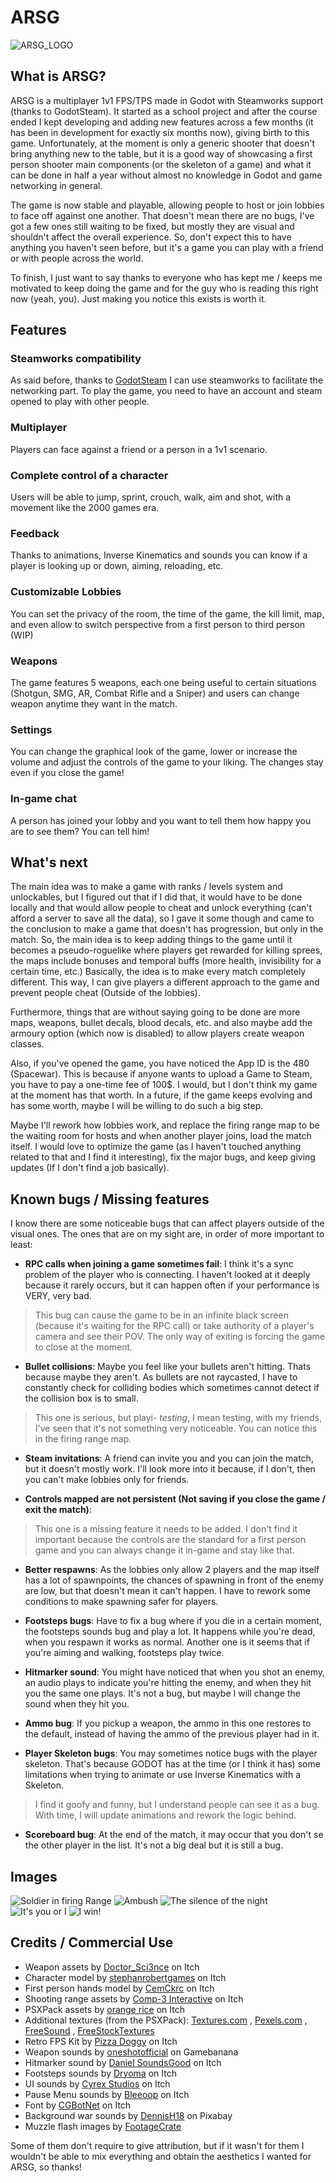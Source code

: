 # ARSG

![ARSG_LOGO](./arsg_logotitle.png)

## What is ARSG?
ARSG is a multiplayer 1v1 FPS/TPS made in Godot with Steamworks support (thanks to GodotSteam). It started as a school project and after the 
course ended I kept developing and adding new features across a few months (it has been in development for exactly six months now), giving birth to this game. Unfortunately, at the moment 
is only a generic shooter that doesn't bring anything new to the table, but it is a good way of showcasing a first person shooter 
main components (or the skeleton of a game) and what it can be done in half a year without almost no knowledge in Godot and game networking in general. 

The game is now stable and playable, allowing people to host or join lobbies to face off against one another. That doesn't mean there are no bugs, 
I've got a few ones still waiting to be fixed, but mostly they are visual and shouldn't affect the overall experience. So, don't expect this to have 
anything you haven't seen before, but it's a game you can play with a friend or with people across the world.

To finish, I just want to say thanks to everyone who has kept me / keeps me motivated to keep doing the game and for the guy who is reading this right now (yeah, you). Just making you notice this exists is worth it.

## Features

### Steamworks compatibility
As said before, thanks to [GodotSteam](https://godotsteam.com/) I can use steamworks to facilitate the networking part. To play the game, you need to have an account and steam opened to play with other people. 

### Multiplayer
Players can face against a friend or a person in a 1v1 scenario.

### Complete control of a character
Users will be able to jump, sprint, crouch, walk, aim and shot, with a movement like the 2000 games era.

### Feedback
Thanks to animations, Inverse Kinematics and sounds you can know if a player is looking up or down, aiming, reloading, etc.

### Customizable Lobbies
You can set the privacy of the room, the time of the game, the kill limit, map, and even allow to switch perspective from a first person to third person (WIP)

### Weapons
The game features 5 weapons, each one being useful to certain situations (Shotgun, SMG, AR, Combat Rifle and a Sniper) and users can change weapon anytime they want in the match.

### Settings
You can change the graphical look of the game, lower or increase the volume and adjust the controls of the game to your liking. The changes stay even if you close the game!

### In-game chat
A person has joined your lobby and you want to tell them how happy you are to see them? You can tell him!


## What's next
The main idea was to make a game with ranks / levels system and unlockables, but I figured out that if I did that, it would have to be done locally and that would allow people to
cheat and unlock everything (can't afford a server to save all the data), so I gave it some though and came to the conclusion to make a game that doesn't has progression, but only in the match.
So, the main idea is to keep adding things to the game until it becomes a pseudo-roguelike where players get rewarded for killing sprees, the maps include bonuses and temporal buffs 
(more health, invisibility for a certain time, etc.)
Basically, the idea is to make every match completely different. This way, I can give players a different approach to the game and prevent people cheat (Outside of the lobbies).

Furthermore, things that are without saying going to be done are more maps, weapons, bullet decals, blood decals, etc. and also maybe add the armoury option (which now is disabled) to allow players create weapon classes.

Also, if you've opened the game, you have noticed the App ID is the 480 (Spacewar). This is because if anyone wants to upload a Game to Steam, you have to pay a one-time fee of 100$. I would, but I don't think my game at the moment has that worth.
In a future, if the game keeps evolving and has some worth, maybe I will be willing to do such a big step.

Maybe I'll rework how lobbies work, and replace the firing range map to be the waiting room for hosts and when another player joins, load the match itself. 
I would love to optimize the game (as I haven't touched anything related to that and I find it interesting), fix the major bugs, and keep giving updates (If I don't find a job basically).

## Known bugs / Missing features

I know there are some noticeable bugs that can affect players outside of the visual ones. The ones that are on my sight are, in order of more important to least:

- **RPC calls when joining a game sometimes fail**: I think it's a sync problem of the player who is connecting. I haven't looked at it deeply because it rarely occurs, but it can happen often if your performance is VERY, very bad.
> This bug can cause the game to be in an infinite black screen (because it's waiting for the RPC call) or take authority of a player's camera and see their POV. The only way of exiting is forcing the game to close at the moment.

- **Bullet collisions**: Maybe you feel like your bullets aren't hitting. Thats because maybe they aren't. As bullets are not raycasted, I have to constantly check for colliding bodies which sometimes cannot detect if the collision box is to small. 
> This one is serious, but playi- *testing*, I mean testing, with my friends, I've seen that it's not something very noticeable. You can notice this in the firing range map.

- **Steam invitations**: A friend can invite you and you can join the match, but it doesn't mostly work. I'll look more into it because, if I don't, then you can't make lobbies only for friends.

- **Controls mapped are not persistent (Not saving if you close the game / exit the match)**: 
 > This one is a missing feature it needs to be added. I don't find it important because the controls are the standard for a first person game and you can always change it in-game and stay like that.

- **Better respawns**: As the lobbies only allow 2 players and the map itself has a lot of spawnpoints, the chances of spawning in front of the enemy are low, but that doesn't mean it can't happen. I have to rework some 
conditions to make spawning safer for players.

- **Footsteps bugs**: Have to fix a bug where if you die in a certain moment, the footsteps sounds bug and play a lot. It happens while you're dead, when you respawn it works as normal. Another one is it seems that if you're aiming and walking, footsteps play twice.

- **Hitmarker sound**: You might have noticed that when you shot an enemy, an audio plays to indicate you're hitting the enemy, and when they hit you the same one plays. It's not a bug, but maybe I will change the sound when they hit you.

- **Ammo bug**: If you pickup a weapon, the ammo in this one restores to the default, instead of having the ammo of the previous player had in it.

- **Player Skeleton bugs**: You may sometimes notice bugs with the player skeleton. That's because GODOT has at the time (or I think it has) some limitations when trying to animate or use Inverse Kinematics with a Skeleton.
> I find it goofy and funny, but I understand people can see it as a bug. With time, I will update animations and rework the logic behind.

- **Scoreboard bug**: At the end of the match, it may occur that you don't se the other player in the list. It's not a big deal but it is still a bug.

## Images
![Soldier in firing Range](./Images/ARSG_Photo1.PNG)
![Ambush](./Images/ARSG_Photo2.PNG)
![The silence of the night](./Images/ARSG_Photo3FPS.PNG)
![It's you or I](./Images/ARSG_Photo4FPS.PNG)
![I win!](./Images/ARSG_Photo5FPS.png)

## Credits / Commercial Use

 - Weapon assets by [Doctor_Sci3nce](https://doctor-sci3nce.itch.io/) on Itch
 - Character model by [stephanrobertgames](https://stephrobertgames.itch.io/german-police-officer-set) on Itch 
 - First person hands model by [CemCkrc](https://cemckrc.itch.io/fps-arms-psx-style) on Itch 
 - Shooting range assets by [Comp-3 Interactive](https://comp3interactive.itch.io/modular-psx-shooting-range-kit) on Itch 
 - PSXPack assets by [orange rice](https://orange-rice.itch.io/psxpack) on Itch 
 - Additional textures (from the PSXPack): [Textures.com](https://www.textures.com/) , [Pexels.com](https://www.pexels.com/es-es/) , [FreeSound](https://freesound.org/) , [FreeStockTextures](https://freestocktextures.com/)
 - Retro FPS Kit by [Pizza Doggy](https://pizzadoggy.itch.io/modular-retro-fps-kit) on Itch 
 - Weapon sounds by [oneshotofficial](https://gamebanana.com/members/1951232) on Gamebanana 
 - Hitmarker sound by [Daniel SoundsGood](https://danielsoundsgood.itch.io/free-deadly-kombat-sound-effects) on Itch 
 - Footsteps sounds by [Dryoma](https://dryoma.itch.io/footsteps-sounds) on Itch 
 - UI sounds by [Cyrex Studios](https://cyrex-studios.itch.io/universal-ui-soundpack) on Itch 
 - Pause Menu sounds by [Bleeoop](https://bleeoop.itch.io/interface-bleeps) on Itch 
 - Font by [CGBotNet](https://ggbot.itch.io/fortzilla-font) on Itch 
 - Background war sounds by [DennisH18](https://pixabay.com/es/sound-effects/modern-war-129016/) on Pixabay 
 - Muzzle flash images by [FootageCrate](https://footagecrate.com/video-effects/footagecrate-muzzleflash-5starquarter) 
 
 
Some of them don't require to give attribution, but if it wasn't for them I wouldn't be able to mix everything and obtain the aesthetics I wanted for ARSG, so thanks!
